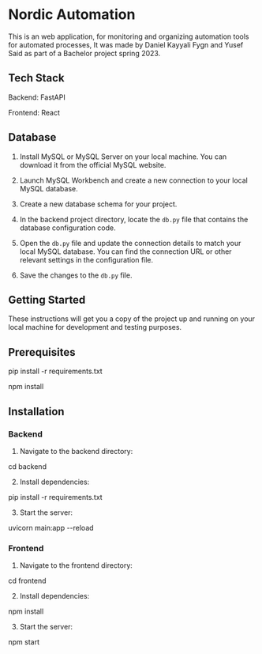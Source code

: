 # Nordic Automation

This is an web application, for monitoring and organizing automation tools for automated processes, It was made by Daniel Kayyali Fygn and Yusef Said as part of a Bachelor project spring 2023.

## Tech Stack

Backend: FastAPI

Frontend: React


## Database

1. Install MySQL or MySQL Server on your local machine. You can download it from the official MySQL website.

2. Launch MySQL Workbench and create a new connection to your local MySQL database.

3. Create a new database schema for your project.

4. In the backend project directory, locate the `db.py` file that contains the database configuration code.

5. Open the `db.py` file and update the connection details to match your local MySQL database. You can find the connection URL or other relevant settings in the configuration file.

6. Save the changes to the `db.py` file.

## Getting Started

These instructions will get you a copy of the project up and running on your local machine for development and testing purposes.

## Prerequisites

pip install -r requirements.txt

npm install

## Installation

### Backend

1. Navigate to the backend directory:

cd backend


2. Install dependencies:

pip install -r requirements.txt


3. Start the server:

uvicorn main:app --reload





### Frontend

1. Navigate to the frontend directory:

cd frontend


2. Install dependencies:

npm install


3. Start the server:

npm start

